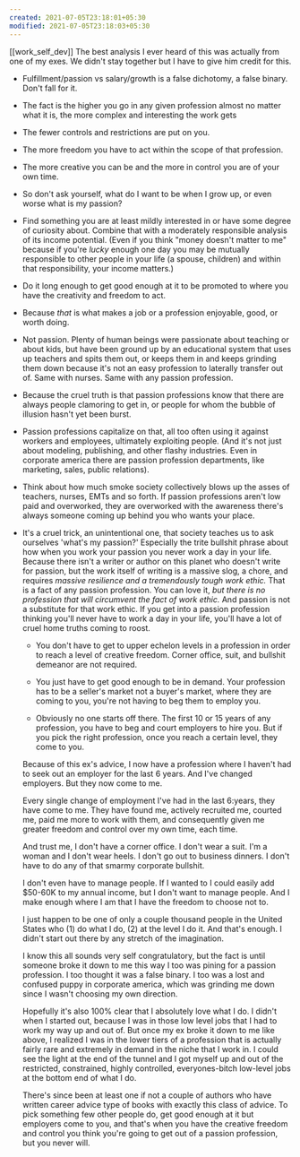 ```yaml
---
created: 2021-07-05T23:18:01+05:30
modified: 2021-07-05T23:18:03+05:30
---
```

[[work_self_dev]]
The best analysis I ever heard of this was actually from one of my exes. We didn't stay together but I have to give him credit for this.

* Fulfillment/passion vs salary/growth is a false dichotomy, a false binary. Don't fall for it. 

* The fact is the higher you go in any given profession almost no matter what it is, the more complex and interesting the work gets

* The fewer controls and restrictions are put on you.

* The more freedom you have to act within the scope of that profession.

* The more creative you can be and the more in control you are of your own time.

* So don't ask yourself, what do I want to be when I grow up, or even worse what is my passion?

* Find something you are at least mildly interested in or have some degree of curiosity about. Combine that with a moderately responsible analysis of its income potential. (Even if you think "money doesn't matter to me" because if you're *lucky* enough one day you may be mutually responsible to other people in your life (a spouse, children) and within that responsibility, your income matters.) 

* Do it long enough to get good enough at it to be promoted to where you have the creativity and freedom to act. 

* Because *that* is what makes a job or a profession enjoyable, good, or worth doing. 

* Not passion. Plenty of human beings were passionate about teaching or about kids, but have been ground up by an educational system that uses up teachers and spits them out, or keeps them in and keeps grinding them down because it's not an easy profession to laterally transfer out of. Same with nurses. Same with any passion profession. 

* Because the cruel truth is that passion professions know that there are always people clamoring to get in, or people for whom the bubble of illusion hasn't yet been burst.

* Passion professions capitalize on that, all too often using it against workers and employees, ultimately exploiting people. (And it's not just about modeling, publishing, and other flashy industries. Even in corporate america there are passion profession departments, like marketing, sales, public relations). 

* Think about how much smoke society collectively blows up the asses of teachers, nurses, EMTs and so forth. If passion professions aren't low paid and overworked, they are overworked with the awareness there's always someone coming up behind you who wants your place. 

* It's a cruel trick, an unintentional one, that society teaches us to ask ourselves 'what's my passion?' Especially the trite bullshit phrase about how when you work your passion you never work a day in your life. Because there isn't a writer or author on this planet who doesn't write for passion, but the work itself of writing is a massive slog, a chore, and requires *massive resilience and a tremendously tough work ethic.* That is a fact of any passion profession. You can love it, *but
  there is no profession that will circumvent the fact of work ethic.* And passion is not a substitute for that work ethic. If you get into a passion profession thinking you'll never have to work a day in your life, you'll have a lot of cruel home truths coming to roost. 

  * You don't have to get to upper echelon levels in a profession in order to reach a level of creative freedom. Corner office, suit, and bullshit demeanor are not required. 

  * You just have to get good enough to be in demand. Your profession has to be a seller's market not a buyer's market, where they are coming to you, you're not having to beg them to employ you. 

  * Obviously no one starts off there. The first 10 or 15 years of any profession, you have to beg and court employers to hire you. But if you pick the right profession, once you reach a certain level, they come to you. 

  Because of this ex's advice, I now have a profession where I haven't had to seek out an employer for the last 6 years. And I've changed employers. But they now come to me. 

  Every single change of employment I've had in the last 6:years, they have come to me. They have found me, actively recruited me, courted me, paid me more to work with them, and consequently given me greater freedom and control over my own time, each time. 

  And trust me, I don't have a corner office. I don't wear a suit. I'm a woman and I don't wear heels. I don't go out to business dinners. I don't have to do any of that smarmy corporate bullshit. 

  I don't even have to manage people. If I wanted to I could easily add $50-60K to my annual income, but I don't want to manage people. And I make enough where I am that I have the freedom to choose not to. 

  I just happen to be one of only a couple thousand people in the United States who (1) do what I do, (2) at the level I do it. And that's enough. I didn't start out there by any stretch of the imagination.  

  I know this all sounds very self congratulatory, but the fact is until someone broke it down to me this way I too was pining for a passion profession. I too thought it was a false binary. I too was a lost and confused puppy in corporate america, which was grinding me down since I wasn't choosing my own direction. 

  Hopefully it's also 100% clear that I absolutely love what I do. I didn't when I started out, because I was in those low level jobs that I had to work my way up and out of. But once my ex broke it down to me like above, I realized I was in the lower tiers of a profession that is actually fairly rare and extremely in demand in the niche that I work in. I could see the light at the end of the tunnel and I got myself up and out of the restricted, constrained, highly controlled,
  everyones-bitch low-level jobs at the bottom end of what I do. 

  There's since been at least one if not a couple of authors who have written career advice type of books with exactly this class of advice. To pick something few other people do, get good enough at it but employers come to you, and that's when you have the creative freedom and control you think you're going to get out of a passion profession, but you never will.
